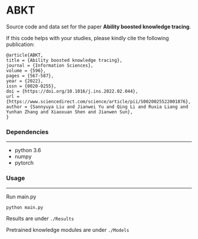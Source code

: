 # ABKT

Source code and data set for the paper **Ability boosted knowledge tracing**.

If this code helps with your studies, please kindly cite the following publication:
```
@article{ABKT,
title = {Ability boosted knowledge tracing},
journal = {Information Sciences},
volume = {596},
pages = {567-587},
year = {2022},
issn = {0020-0255},
doi = {https://doi.org/10.1016/j.ins.2022.02.044},
url = {https://www.sciencedirect.com/science/article/pii/S0020025522001876},
author = {Sannyuya Liu and Jianwei Yu and Qing Li and Ruxia Liang and Yunhan Zhang and Xiaoxuan Shen and Jianwen Sun},
}
```

### Dependencies
* * *
- python 3.6
- numpy
- pytorch

### Usage
* * *
Run main.py
```
python main.py
```

Results are under `./Results`

Pretrained knowledge modules are under `./Models`

